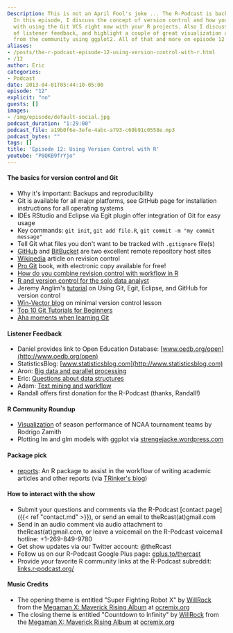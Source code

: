 ```yaml
---
Description: This is not an April Fool's joke ... The R-Podcast is back once again!
  In this episode, I discuss the concept of version control and how you can get started
  with using the Git VCS right now with your R projects. Also I discuss a big batch
  of listener feedback, and highlight a couple of great visualization applications
  from the community using ggplot2. All of that and more on episode 12 of the R-Podcast!
aliases:
- /posts/the-r-podcast-episode-12-using-version-control-with-r.html
- /12
author: Eric
categories:
- Podcast
date: 2013-04-01T05:44:10-05:00
episode: "12"
explicit: "no"
guests: []
images:
- /img/episode/default-social.jpg
podcast_duration: "1:29:00"
podcast_file: a19b0f6e-3efe-4abc-a793-c69b91c0558e.mp3
podcast_bytes: ""
tags: []
title: 'Episode 12: Using Version Control with R'
youtube: "P8QKB9frYjo"
---
```


#### The basics for version control and Git

-   Why it's important: Backups and reproducibility
-   Git is available for all major platforms, see GitHub page for installation instructions for all operating systems
-   IDEs RStudio and Eclipse via Egit plugin offer integration of Git for easy usage
-   Key commands: `git init`, `git add file.R`, `git commit -m "my commit message"`
-   Tell Git what files you don't want to be tracked with `.gitignore` file(s)
-   [GitHub](https://github.com/) and [BitBucket](https://bitbucket.org/) are two excellent remote repository host sites
-   [Wikipedia](http://en.wikipedia.org/wiki/Revision_control) article on revision control
-   [Pro Git](http://git-scm.com/book) book, with electronic copy available for free!
-   [How do you combine revision control with workflow in R](http://stackoverflow.com/questions/2286831/how-do-you-combine-revision-control-with-workflow-for-r)
-   [R and version control for the solo data analyst](http://stackoverflow.com/questions/2712421/r-and-version-control-for-the-solo-data-analyst)
-   Jeremy Anglim's [tutorial](http://jeromyanglim.blogspot.com/2010/11/getting-started-with-git-egit-eclipse.html) on Using Git, Egit, Eclipse, and GitHub for version control
-   [Win-Vector blog](http://www.win-vector.com/blog/2012/07/minimal-version-control-lesson-use-it/) on minimal version control lesson
-   [Top 10 Git Tutorials for Beginners](http://sixrevisions.com/resources/git-tutorials-beginners/)
-   [Aha moments when learning Git](http://betterexplained.com/articles/aha-moments-when-learning-git/)

#### Listener Feedback

-   Daniel provides link to Open Education Database: [www.oedb.org/open](http://www.oedb.org/open)
-   StatisticsBlog: [www.statisticsblog.com](http://www.statisticsblog.com)
-   Aron: [Big data and parallel processing](http://pastebin.com/4SrXPgnh)
-   Eric: [Questions about data structures](http://pastebin.com/WcaWSFii)
-   Adam: [Text mining and workflow](http://pastebin.com/KrcdZNE6)
-   Randall offers first donation for the R-Podcast (thanks, Randall!)

#### R Community Roundup

-   [Visualization](http://www.rodrigozamith.com/2013/03/20/visualizing-season-performance-by-ncaa-tournament-teams/) of season performance of NCAA tournament teams by Rodrigo Zamith
-   Plotting lm and glm models with ggplot via [strengejacke.wordpress.com](http://strengejacke.wordpress.com/2013/03/22/plotting-lm-and-glm-models-with-ggplot-rstats/)

#### Package pick

-   [reports](http://cran.r-project.org/web/packages/reports/): An R package to assist in the workflow of writing academic articles and other reports (via [TRinker's blog](http://trinkerrstuff.wordpress.com/2013/03/12/reports-0-1-2-released/))

#### How to interact with the show

-   Submit your questions and comments via the R-Podcast [contact page]({{< ref "contact.md" >}}), or send an email to theRcast(at)gmail.com
-   Send in an audio comment via audio attachment to theRcast(at)gmail.com, or leave a voicemail on the R-Podcast voicemail hotline: +1-269-849-9780
-   Get show updates via our Twitter account: @theRcast
-   Follow us on our R-Podcast Google Plus page: [gplus.to/thercast](http://gplus.to/thercast)
-   Provide your favorite R community links at the R-Podcast subreddit: [links.r-podcast.org/](http://links.r-podcast.org/)

#### Music Credits

-   The opening theme is entitled "Super Fighting Robot X" by [WillRock](http://ocremix.org/artist/5043/willrock) from the [Megaman X: Maverick Rising Album](http://maverick.ocremix.org/) at [ocremix.org](http://www.ocremix.org)
-   The closing theme is entitled "Countdown to Infinity" by [WillRock](http://ocremix.org/artist/5043/willrock) from the [Megaman X: Maverick Rising Album](http://maverick.ocremix.org/) at [ocremix.org](http://www.ocremix.org)
